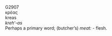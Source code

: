 <body>
  <p>G2907<br>  κρέας  <br> kreas  <br><i>kreh‘-as </i><br>Perhaps a primary word; (butcher’s) <i>meat:</i> - flesh.<br></p>
 </body>